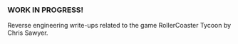 ### WORK IN PROGRESS!

Reverse engineering write-ups related to the game RollerCoaster Tycoon by Chris Sawyer.